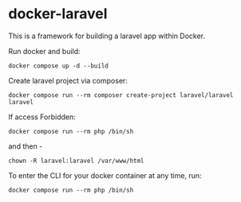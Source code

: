 # docker-laravel

This is a framework for building a laravel app within Docker.

Run docker and build:

```
docker compose up -d --build
```

Create laravel project via composer:

```
docker compose run --rm composer create-project laravel/laravel laravel
```

If access Forbidden:

```
docker compose run --rm php /bin/sh
```

and then - 

```
chown -R laravel:laravel /var/www/html
```

To enter the CLI for your docker container at any time, run:
```
docker compose run --rm php /bin/sh
```

